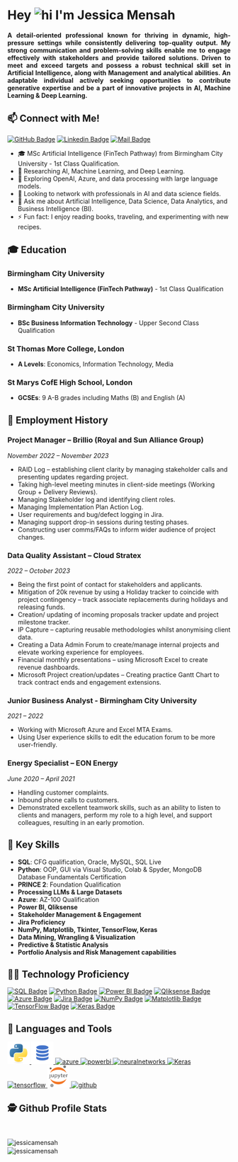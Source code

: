 # **Hey <img src="https://user-images.githubusercontent.com/1303154/88677602-1635ba80-d120-11ea-84d8-d263ba5fc3c0.gif" width="28" height="28px" alt="hi"> I'm Jessica Mensah**

#### <p align='justify'>A detail-oriented professional known for thriving in dynamic, high-pressure settings while consistently delivering top-quality output. My strong communication and problem-solving skills enable me to engage effectively with stakeholders and provide tailored solutions. Driven to meet and exceed targets and possess a robust technical skill set in Artificial Intelligence, along with Management and analytical abilities. An adaptable individual actively seeking opportunities to contribute generative expertise and be a part of innovative projects in AI, Machine Learning & Deep Learning.</p>

## **📫 Connect with Me!**
[![GitHub Badge](https://img.shields.io/badge/-jessicamensah-000000?style=flat&labelColor=000000&logo=github&logoColor=white)](https://github.com/jessicamensah/)
[![Linkedin Badge](https://img.shields.io/badge/-jessicamensah-0e76a8?style=flat&labelColor=0e76a8&logo=linkedin&logoColor=white)](https://www.linkedin.com/in/jessicamensah/) 
[![Mail Badge](https://img.shields.io/badge/-jessica.mensah79@gmail.com-c0392b?style=flat&labelColor=c0392b&logo=gmail&logoColor=white)](mailto:jessica.mensah79@gmail.com)

- 🎓 MSc Artificial Intelligence (FinTech Pathway) from Birmingham City University - 1st Class Qualification.
- 🔭 Researching AI, Machine Learning, and Deep Learning.
- 🌱 Exploring OpenAI, Azure, and data processing with large language models.
- 🤝 Looking to network with professionals in AI and data science fields.
- 💬 Ask me about Artificial Intelligence, Data Science, Data Analytics, and Business Intelligence (BI).
- ⚡ Fun fact: I enjoy reading books, traveling, and experimenting with new recipes.

## **🎓 Education**

### **Birmingham City University**
- **MSc Artificial Intelligence (FinTech Pathway)** - 1st Class Qualification

### **Birmingham City University**
- **BSc Business Information Technology** - Upper Second Class Qualification

### **St Thomas More College, London**
- **A Levels**: Economics, Information Technology, Media 

### **St Marys CofE High School, London**
- **GCSEs**: 9 A-B grades including Maths (B) and English (A)

## **💼 Employment History**

### **Project Manager** – Brillio (Royal and Sun Alliance Group)  
*November 2022 – November 2023*  
- RAID Log – establishing client clarity by managing stakeholder calls and presenting updates regarding project. 
- Taking high-level meeting minutes in client-side meetings (Working Group + Delivery Reviews).
- Managing Stakeholder log and identifying client roles.
- Managing Implementation Plan Action Log.
- User requirements and bug/defect logging in Jira.
- Managing support drop-in sessions during testing phases.
- Constructing user comms/FAQs to inform wider audience of project changes.

### **Data Quality Assistant** – Cloud Stratex  
*2022 – October 2023*  
- Being the first point of contact for stakeholders and applicants.
- Mitigation of 20k revenue by using a Holiday tracker to coincide with project contingency – track associate replacements during holidays and releasing funds.
- Creation/ updating of incoming proposals tracker update and project milestone tracker.
- IP Capture – capturing reusable methodologies whilst anonymising client data.
- Creating a Data Admin Forum to create/manage internal projects and elevate working experience for employees.
- Financial monthly presentations – using Microsoft Excel to create revenue dashboards.
- Microsoft Project creation/updates – Creating practice Gantt Chart to track contract ends and engagement extensions.

### **Junior Business Analyst** - Birmingham City University  
*2021 – 2022*  
- Working with Microsoft Azure and Excel MTA Exams.
- Using User experience skills to edit the education forum to be more user-friendly.

### **Energy Specialist** – EON Energy  
*June 2020 – April 2021*  
- Handling customer complaints.
- Inbound phone calls to customers.
- Demonstrated excellent teamwork skills, such as an ability to listen to clients and managers, perform my role to a high level, and support colleagues, resulting in an early promotion.


## **🚀 Key Skills**

- **SQL**: CFG qualification, Oracle, MySQL, SQL Live
- **Python**: OOP, GUI via Visual Studio, Colab & Spyder, MongoDB Database Fundamentals Certification
- **PRINCE 2**: Foundation Qualification
- **Processing LLMs & Large Datasets**
- **Azure**: AZ-100 Qualification
- **Power BI, Qliksense**
- **Stakeholder Management & Engagement**
- **Jira Proficiency**
- **NumPy, Matplotlib, Tkinter, TensorFlow, Keras**
- **Data Mining, Wrangling & Visualization**
- **Predictive & Statistic Analysis**
- **Portfolio Analysis and Risk Management capabilities**


## **👨‍💻 Technology Proficiency**

[![SQL Badge](https://img.shields.io/badge/-SQL-CC2927?style=for-the-badge&labelColor=212121&logo=Microsoft%20SQL%20Server&logoColor=white)](#)
[![Python Badge](https://img.shields.io/badge/-Python-3776AB?style=for-the-badge&labelColor=212121&logo=python)](#)
[![Power BI Badge](https://img.shields.io/badge/-Power%20BI-F2C811?style=for-the-badge&labelColor=212121&logo=powerbi)](#)
[![Qliksense Badge](https://img.shields.io/badge/-Qliksense-48a842?style=for-the-badge&labelColor=212121&logo=qliksense&logoColor=white)](#)
[![Azure Badge](https://img.shields.io/badge/-Azure-0078D4?style=for-the-badge&labelColor=212121&logo=microsoftazure&logoColor=white)](#)
[![Jira Badge](https://img.shields.io/badge/-Jira-0052CC?style=for-the-badge&labelColor=212121&logo=jira&logoColor=white)](#)
[![NumPy Badge](https://img.shields.io/badge/-NumPy-013243?style=for-the-badge&labelColor=212121&logo=numpy&logoColor=white)](#)
[![Matplotlib Badge](https://img.shields.io/badge/-Matplotlib-3776AB?style=for-the-badge&labelColor=212121&logo=matplotlib&logoColor=white)](#)
[![TensorFlow Badge](https://img.shields.io/badge/-TensorFlow-FF6F00?style=for-the-badge&labelColor=212121&logo=tensorflow&logoColor=white)](#)
[![Keras Badge](https://img.shields.io/badge/-Keras-D00000?style=for-the-badge&labelColor=212121&logo=keras&logoColor=white)](#)

## **🚀 Languages and Tools**

<p align="left">
    <a href="https://www.python.org" target="_blank" rel="noreferrer">
        <img src="https://raw.githubusercontent.com/devicons/devicon/master/icons/python/python-original.svg" alt="python" width="50" height="50" />
    </a>
    <a href="https://en.wikipedia.org/wiki/SQL" target="_blank">
        <img src="https://raw.githubusercontent.com/github/explore/80688e429a7d4ef2fca1e82350fe8e3517d3494d/topics/sql/sql.png" alt="SQL" width="50" height="50" />
    </a>
    <a href="https://azure.microsoft.com/en-in/" target="_blank" rel="noreferrer">
        <img src="https://www.vectorlogo.zone/logos/microsoft_azure/microsoft_azure-icon.svg" alt="azure" width="50" height="50" />
    </a>
    <a href="https://powerbi.microsoft.com/" target="_blank" rel="noreferrer">
        <img src="https://user-images.githubusercontent.com/31254745/173573412-4b09f7ea-7227-464e-89b4-5f0ac1e0f138.png" alt="powerbi" width="50" height="50" />
    </a>
    <a href="https://en.wikipedia.org/wiki/Deep_learning" target="_blank" rel="noreferrer">
        <img src="https://user-images.githubusercontent.com/31254745/159694224-853ac2f6-102e-4ff7-bcf0-54a10260bb40.png" alt="neuralnetworks" width="50" height="50" />
    </a>
    <a href="https://keras.io/" target="_blank" rel="noreferrer">
        <img src="https://user-images.githubusercontent.com/31254745/159694902-443d064e-f73f-44a2-b14f-aeeeb2a3777c.png" alt="Keras" width="65" height="45" />
    </a>
    <a href="https://www.tensorflow.org" target="_blank" rel="noreferrer">
        <img src="https://www.vectorlogo.zone/logos/tensorflow/tensorflow-icon.svg" alt="tensorflow" width="50" height="50" />
    </a>
    <a href="https://jupyter.org/" target="_blank" rel="noreferrer">
        <img src="https://raw.githubusercontent.com/github/explore/80688e429a7d4ef2fca1e82350fe8e3517d3494d/topics/jupyter-notebook/jupyter-notebook.png" alt="jupyter" width="50" height="50" />
    </a>
    <a href="https://github.com/" target="_blank" rel="noreferrer">
        <img src="https://github.githubassets.com/images/modules/logos_page/GitHub-Mark.png" alt="github" width="50" height="50" />
    </a>
</p>

## **🕵️ Github Profile Stats**
<br>

<p><img align="left" src="https://github-readme-stats.vercel.app/api?username=jessicamensah&layout=compact&theme=radical&show_icons=true&locale=en" alt="jessicamensah" width="400" /></p>

<p><img align="center" src="https://github-readme-streak-stats.herokuapp.com/?user=jessicamensah&&layout=compact&theme=radical" alt="jessicamensah" width="400" /></p>

